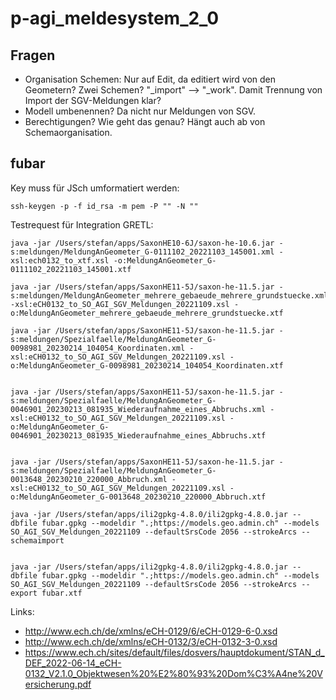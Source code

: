# p-agi_meldesystem_2_0

## Fragen
- Organisation Schemen: Nur auf Edit, da editiert wird von den Geometern? Zwei Schemen? "_import" --> "_work". Damit Trennung von Import der SGV-Meldungen klar?
- Modell umbenennen? Da nicht nur Meldungen von SGV.
- Berechtigungen? Wie geht das genau? Hängt auch ab von Schemaorganisation.


## fubar

Key muss für JSch umformatiert werden:
```
ssh-keygen -p -f id_rsa -m pem -P "" -N ""
```

Testrequest für Integration GRETL:

```
java -jar /Users/stefan/apps/SaxonHE10-6J/saxon-he-10.6.jar -s:meldungen/MeldungAnGeometer_G-0111102_20221103_145001.xml -xsl:ech0132_to_xtf.xsl -o:MeldungAnGeometer_G-0111102_20221103_145001.xtf

java -jar /Users/stefan/apps/SaxonHE11-5J/saxon-he-11.5.jar -s:meldungen/MeldungAnGeometer_mehrere_gebaeude_mehrere_grundstuecke.xml -xsl:eCH0132_to_SO_AGI_SGV_Meldungen_20221109.xsl -o:MeldungAnGeometer_mehrere_gebaeude_mehrere_grundstuecke.xtf

java -jar /Users/stefan/apps/SaxonHE11-5J/saxon-he-11.5.jar -s:meldungen/Spezialfaelle/MeldungAnGeometer_G-0098981_20230214_104054_Koordinaten.xml -xsl:eCH0132_to_SO_AGI_SGV_Meldungen_20221109.xsl -o:MeldungAnGeometer_G-0098981_20230214_104054_Koordinaten.xtf


java -jar /Users/stefan/apps/SaxonHE11-5J/saxon-he-11.5.jar -s:meldungen/Spezialfaelle/MeldungAnGeometer_G-0046901_20230213_081935_Wiederaufnahme_eines_Abbruchs.xml -xsl:eCH0132_to_SO_AGI_SGV_Meldungen_20221109.xsl -o:MeldungAnGeometer_G-0046901_20230213_081935_Wiederaufnahme_eines_Abbruchs.xtf


java -jar /Users/stefan/apps/SaxonHE11-5J/saxon-he-11.5.jar -s:meldungen/Spezialfaelle/MeldungAnGeometer_G-0013648_20230210_220000_Abbruch.xml -xsl:eCH0132_to_SO_AGI_SGV_Meldungen_20221109.xsl -o:MeldungAnGeometer_G-0013648_20230210_220000_Abbruch.xtf
```


```
java -jar /Users/stefan/apps/ili2gpkg-4.8.0/ili2gpkg-4.8.0.jar --dbfile fubar.gpkg --modeldir ".;https://models.geo.admin.ch" --models SO_AGI_SGV_Meldungen_20221109 --defaultSrsCode 2056 --strokeArcs --schemaimport


java -jar /Users/stefan/apps/ili2gpkg-4.8.0/ili2gpkg-4.8.0.jar --dbfile fubar.gpkg --modeldir ".;https://models.geo.admin.ch" --models SO_AGI_SGV_Meldungen_20221109 --defaultSrsCode 2056 --strokeArcs --export fubar.xtf
```

Links:

- http://www.ech.ch/de/xmlns/eCH-0129/6/eCH-0129-6-0.xsd
- http://www.ech.ch/de/xmlns/eCH-0132/3/eCH-0132-3-0.xsd 
- https://www.ech.ch/sites/default/files/dosvers/hauptdokument/STAN_d_DEF_2022-06-14_eCH-0132_V2.1.0_Objektwesen%20%E2%80%93%20Dom%C3%A4ne%20Versicherung.pdf